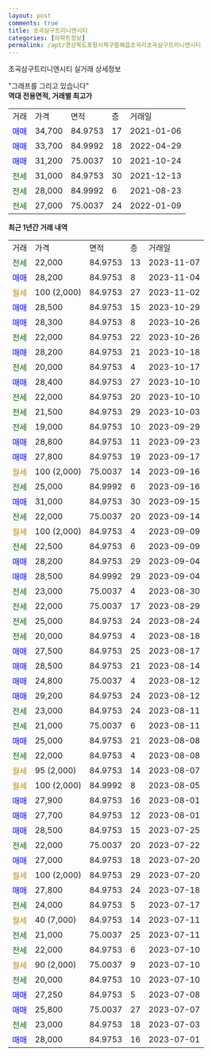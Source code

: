 ```yaml
---
layout: post
comments: true
title: 초곡삼구트리니엔시티
categories: [아파트정보]
permalink: /apt/경상북도포항시북구흥해읍초곡리초곡삼구트리니엔시티
---
```


초곡삼구트리니엔시티 실거래 상세정보

<script type="text/javascript">
  google.charts.load('current', {'packages':['line', 'corechart']});
  google.charts.setOnLoadCallback(drawChart);

  function drawChart() {
    var data = new google.visualization.DataTable();
    data.addColumn('date', '거래일');
    data.addColumn('number', "매매");
    data.addColumn('number', "전세");
    data.addColumn('number', "전매");

    data.addRows([[new Date(Date.parse("2023-11-07")), null, 22000, null], [new Date(Date.parse("2023-11-04")), 28200, null, null], [new Date(Date.parse("2023-11-02")), null, null, null], [new Date(Date.parse("2023-10-29")), 28500, null, null], [new Date(Date.parse("2023-10-26")), 28300, null, null], [new Date(Date.parse("2023-10-26")), null, 22000, null], [new Date(Date.parse("2023-10-18")), 28200, null, null], [new Date(Date.parse("2023-10-17")), null, 20000, null], [new Date(Date.parse("2023-10-10")), 28400, null, null], [new Date(Date.parse("2023-10-10")), null, 22000, null], [new Date(Date.parse("2023-10-03")), null, 21500, null], [new Date(Date.parse("2023-09-29")), null, 19000, null], [new Date(Date.parse("2023-09-23")), 28800, null, null], [new Date(Date.parse("2023-09-17")), 27800, null, null], [new Date(Date.parse("2023-09-16")), null, null, null], [new Date(Date.parse("2023-09-16")), null, 25000, null], [new Date(Date.parse("2023-09-15")), 31000, null, null], [new Date(Date.parse("2023-09-14")), null, 22000, null], [new Date(Date.parse("2023-09-09")), null, null, null], [new Date(Date.parse("2023-09-09")), null, 22500, null], [new Date(Date.parse("2023-09-04")), 28200, null, null], [new Date(Date.parse("2023-09-04")), 28500, null, null], [new Date(Date.parse("2023-08-30")), null, 23000, null], [new Date(Date.parse("2023-08-29")), null, 22000, null], [new Date(Date.parse("2023-08-24")), null, 25000, null], [new Date(Date.parse("2023-08-18")), null, 20000, null], [new Date(Date.parse("2023-08-17")), 27500, null, null], [new Date(Date.parse("2023-08-14")), 28500, null, null], [new Date(Date.parse("2023-08-12")), 24800, null, null], [new Date(Date.parse("2023-08-12")), 29200, null, null], [new Date(Date.parse("2023-08-11")), null, 23000, null], [new Date(Date.parse("2023-08-11")), null, 21000, null], [new Date(Date.parse("2023-08-08")), 25000, null, null], [new Date(Date.parse("2023-08-08")), null, 22000, null], [new Date(Date.parse("2023-08-07")), null, null, null], [new Date(Date.parse("2023-08-05")), null, null, null], [new Date(Date.parse("2023-08-01")), 27900, null, null], [new Date(Date.parse("2023-08-01")), 27700, null, null], [new Date(Date.parse("2023-07-25")), 28500, null, null], [new Date(Date.parse("2023-07-22")), null, 22000, null], [new Date(Date.parse("2023-07-20")), 27000, null, null], [new Date(Date.parse("2023-07-20")), null, null, null], [new Date(Date.parse("2023-07-18")), 27800, null, null], [new Date(Date.parse("2023-07-17")), null, 24000, null], [new Date(Date.parse("2023-07-11")), null, null, null], [new Date(Date.parse("2023-07-11")), null, 21000, null], [new Date(Date.parse("2023-07-10")), null, 22000, null], [new Date(Date.parse("2023-07-10")), null, null, null], [new Date(Date.parse("2023-07-10")), null, 20000, null], [new Date(Date.parse("2023-07-08")), 27250, null, null], [new Date(Date.parse("2023-07-07")), 25800, null, null], [new Date(Date.parse("2023-07-03")), null, 23000, null], [new Date(Date.parse("2023-07-01")), 28000, null, null]]);

    var options = {
      hAxis: {
        format: 'yyyy/MM/dd'
      },    
      lineWidth: 0,
      pointsVisible: true,    
      title: '최근 1년간 유형별 실거래가 분포',
      legend: { position: 'bottom' }
    };

    var formatter = new google.visualization.NumberFormat({pattern:'###,###'} );
    formatter.format(data, 1);
    formatter.format(data, 2);
    
    setTimeout(function() {
        var chart = new google.visualization.LineChart(document.getElementById('columnchart_material'));
        chart.draw(data, (options));
        document.getElementById('loading').style.display = 'none';
    }, 200);
  }
</script>


<div id="loading" style="z-index:20; display: block; margin-left: 0px">"그래프를 그리고 있습니다"</div>
<div id="columnchart_material" style="width: 95%; margin-left: 0px; display: block"></div>
<!-- contents start -->
<b>역대 전용면적, 거래별 최고가</b>
<table class="sortable">
    <tr>
      <td>거래</td>
      <td>가격</td>
      <td>면적</td>
      <td>층</td>
      <td>거래일</td>
    </tr>
        <tr>
          <td><a style="color: blue">매매</a></td>
          <td>34,700</td>
          <td>84.9753</td>
          <td>17</td>
          <td>2021-01-06</td>
        </tr>            <tr>
          <td><a style="color: blue">매매</a></td>
          <td>33,700</td>
          <td>84.9992</td>
          <td>18</td>
          <td>2022-04-29</td>
        </tr>            <tr>
          <td><a style="color: blue">매매</a></td>
          <td>31,200</td>
          <td>75.0037</td>
          <td>10</td>
          <td>2021-10-24</td>
        </tr>        
        <tr>
              <td><a style="color: darkgreen">전세</a></td>
              <td>31,000</td>
              <td>84.9753</td>
              <td>30</td>
              <td>2021-12-13</td>
            </tr>            <tr>
              <td><a style="color: darkgreen">전세</a></td>
              <td>28,000</td>
              <td>84.9992</td>
              <td>6</td>
              <td>2021-08-23</td>
            </tr>            <tr>
              <td><a style="color: darkgreen">전세</a></td>
              <td>27,000</td>
              <td>75.0037</td>
              <td>24</td>
              <td>2022-01-09</td>
            </tr>        
    
</table>

<b>최근 1년간 거래 내역</b>

<table class="sortable">
    <tr>
      <td>거래</td>
      <td>가격</td>
      <td>면적</td>
      <td>층</td>
      <td>거래일</td>
    </tr>
    <tr>
      <td><a style="color: darkgreen">전세</a></td>
      <td>22,000</td>
      <td>84.9753</td>
      <td>13</td>
      <td>2023-11-07</td>
    </tr>          <tr>
      <td><a style="color: blue">매매</a></td>
      <td>28,200</td>
      <td>84.9753</td>
      <td>8</td>
      <td>2023-11-04</td>
    </tr>          <tr>
      <td><a style="color: darkgoldenrod">월세</a></td>
      <td>100 (2,000)</td>
      <td>84.9753</td>
      <td>27</td>
      <td>2023-11-02</td>
    </tr>          <tr>
      <td><a style="color: blue">매매</a></td>
      <td>28,500</td>
      <td>84.9753</td>
      <td>15</td>
      <td>2023-10-29</td>
    </tr>          <tr>
      <td><a style="color: blue">매매</a></td>
      <td>28,300</td>
      <td>84.9753</td>
      <td>8</td>
      <td>2023-10-26</td>
    </tr>          <tr>
      <td><a style="color: darkgreen">전세</a></td>
      <td>22,000</td>
      <td>84.9753</td>
      <td>22</td>
      <td>2023-10-26</td>
    </tr>          <tr>
      <td><a style="color: blue">매매</a></td>
      <td>28,200</td>
      <td>84.9753</td>
      <td>21</td>
      <td>2023-10-18</td>
    </tr>          <tr>
      <td><a style="color: darkgreen">전세</a></td>
      <td>20,000</td>
      <td>84.9753</td>
      <td>4</td>
      <td>2023-10-17</td>
    </tr>          <tr>
      <td><a style="color: blue">매매</a></td>
      <td>28,400</td>
      <td>84.9753</td>
      <td>27</td>
      <td>2023-10-10</td>
    </tr>          <tr>
      <td><a style="color: darkgreen">전세</a></td>
      <td>22,000</td>
      <td>84.9753</td>
      <td>20</td>
      <td>2023-10-10</td>
    </tr>          <tr>
      <td><a style="color: darkgreen">전세</a></td>
      <td>21,500</td>
      <td>84.9753</td>
      <td>29</td>
      <td>2023-10-03</td>
    </tr>          <tr>
      <td><a style="color: darkgreen">전세</a></td>
      <td>19,000</td>
      <td>84.9753</td>
      <td>10</td>
      <td>2023-09-29</td>
    </tr>          <tr>
      <td><a style="color: blue">매매</a></td>
      <td>28,800</td>
      <td>84.9753</td>
      <td>11</td>
      <td>2023-09-23</td>
    </tr>          <tr>
      <td><a style="color: blue">매매</a></td>
      <td>27,800</td>
      <td>84.9753</td>
      <td>19</td>
      <td>2023-09-17</td>
    </tr>          <tr>
      <td><a style="color: darkgoldenrod">월세</a></td>
      <td>100 (2,000)</td>
      <td>75.0037</td>
      <td>14</td>
      <td>2023-09-16</td>
    </tr>          <tr>
      <td><a style="color: darkgreen">전세</a></td>
      <td>25,000</td>
      <td>84.9992</td>
      <td>6</td>
      <td>2023-09-16</td>
    </tr>          <tr>
      <td><a style="color: blue">매매</a></td>
      <td>31,000</td>
      <td>84.9753</td>
      <td>30</td>
      <td>2023-09-15</td>
    </tr>          <tr>
      <td><a style="color: darkgreen">전세</a></td>
      <td>22,000</td>
      <td>75.0037</td>
      <td>20</td>
      <td>2023-09-14</td>
    </tr>          <tr>
      <td><a style="color: darkgoldenrod">월세</a></td>
      <td>100 (2,000)</td>
      <td>84.9753</td>
      <td>4</td>
      <td>2023-09-09</td>
    </tr>          <tr>
      <td><a style="color: darkgreen">전세</a></td>
      <td>22,500</td>
      <td>84.9753</td>
      <td>6</td>
      <td>2023-09-09</td>
    </tr>          <tr>
      <td><a style="color: blue">매매</a></td>
      <td>28,200</td>
      <td>84.9753</td>
      <td>29</td>
      <td>2023-09-04</td>
    </tr>          <tr>
      <td><a style="color: blue">매매</a></td>
      <td>28,500</td>
      <td>84.9992</td>
      <td>29</td>
      <td>2023-09-04</td>
    </tr>          <tr>
      <td><a style="color: darkgreen">전세</a></td>
      <td>23,000</td>
      <td>75.0037</td>
      <td>4</td>
      <td>2023-08-30</td>
    </tr>          <tr>
      <td><a style="color: darkgreen">전세</a></td>
      <td>22,000</td>
      <td>75.0037</td>
      <td>17</td>
      <td>2023-08-29</td>
    </tr>          <tr>
      <td><a style="color: darkgreen">전세</a></td>
      <td>25,000</td>
      <td>84.9753</td>
      <td>24</td>
      <td>2023-08-24</td>
    </tr>          <tr>
      <td><a style="color: darkgreen">전세</a></td>
      <td>20,000</td>
      <td>84.9753</td>
      <td>4</td>
      <td>2023-08-18</td>
    </tr>          <tr>
      <td><a style="color: blue">매매</a></td>
      <td>27,500</td>
      <td>84.9753</td>
      <td>25</td>
      <td>2023-08-17</td>
    </tr>          <tr>
      <td><a style="color: blue">매매</a></td>
      <td>28,500</td>
      <td>84.9753</td>
      <td>21</td>
      <td>2023-08-14</td>
    </tr>          <tr>
      <td><a style="color: blue">매매</a></td>
      <td>24,800</td>
      <td>75.0037</td>
      <td>4</td>
      <td>2023-08-12</td>
    </tr>          <tr>
      <td><a style="color: blue">매매</a></td>
      <td>29,200</td>
      <td>84.9753</td>
      <td>24</td>
      <td>2023-08-12</td>
    </tr>          <tr>
      <td><a style="color: darkgreen">전세</a></td>
      <td>23,000</td>
      <td>84.9753</td>
      <td>24</td>
      <td>2023-08-11</td>
    </tr>          <tr>
      <td><a style="color: darkgreen">전세</a></td>
      <td>21,000</td>
      <td>75.0037</td>
      <td>6</td>
      <td>2023-08-11</td>
    </tr>          <tr>
      <td><a style="color: blue">매매</a></td>
      <td>25,000</td>
      <td>84.9753</td>
      <td>21</td>
      <td>2023-08-08</td>
    </tr>          <tr>
      <td><a style="color: darkgreen">전세</a></td>
      <td>22,000</td>
      <td>84.9753</td>
      <td>4</td>
      <td>2023-08-08</td>
    </tr>          <tr>
      <td><a style="color: darkgoldenrod">월세</a></td>
      <td>95 (2,000)</td>
      <td>84.9753</td>
      <td>14</td>
      <td>2023-08-07</td>
    </tr>          <tr>
      <td><a style="color: darkgoldenrod">월세</a></td>
      <td>100 (2,000)</td>
      <td>84.9992</td>
      <td>8</td>
      <td>2023-08-05</td>
    </tr>          <tr>
      <td><a style="color: blue">매매</a></td>
      <td>27,900</td>
      <td>84.9753</td>
      <td>16</td>
      <td>2023-08-01</td>
    </tr>          <tr>
      <td><a style="color: blue">매매</a></td>
      <td>27,700</td>
      <td>84.9753</td>
      <td>12</td>
      <td>2023-08-01</td>
    </tr>          <tr>
      <td><a style="color: blue">매매</a></td>
      <td>28,500</td>
      <td>84.9753</td>
      <td>15</td>
      <td>2023-07-25</td>
    </tr>          <tr>
      <td><a style="color: darkgreen">전세</a></td>
      <td>22,000</td>
      <td>75.0037</td>
      <td>20</td>
      <td>2023-07-22</td>
    </tr>          <tr>
      <td><a style="color: blue">매매</a></td>
      <td>27,000</td>
      <td>84.9753</td>
      <td>18</td>
      <td>2023-07-20</td>
    </tr>          <tr>
      <td><a style="color: darkgoldenrod">월세</a></td>
      <td>100 (2,000)</td>
      <td>84.9753</td>
      <td>29</td>
      <td>2023-07-20</td>
    </tr>          <tr>
      <td><a style="color: blue">매매</a></td>
      <td>27,800</td>
      <td>84.9753</td>
      <td>24</td>
      <td>2023-07-18</td>
    </tr>          <tr>
      <td><a style="color: darkgreen">전세</a></td>
      <td>24,000</td>
      <td>84.9753</td>
      <td>5</td>
      <td>2023-07-17</td>
    </tr>          <tr>
      <td><a style="color: darkgoldenrod">월세</a></td>
      <td>40 (7,000)</td>
      <td>84.9753</td>
      <td>14</td>
      <td>2023-07-11</td>
    </tr>          <tr>
      <td><a style="color: darkgreen">전세</a></td>
      <td>21,000</td>
      <td>75.0037</td>
      <td>25</td>
      <td>2023-07-11</td>
    </tr>          <tr>
      <td><a style="color: darkgreen">전세</a></td>
      <td>22,000</td>
      <td>84.9753</td>
      <td>6</td>
      <td>2023-07-10</td>
    </tr>          <tr>
      <td><a style="color: darkgoldenrod">월세</a></td>
      <td>90 (2,000)</td>
      <td>75.0037</td>
      <td>9</td>
      <td>2023-07-10</td>
    </tr>          <tr>
      <td><a style="color: darkgreen">전세</a></td>
      <td>20,000</td>
      <td>84.9753</td>
      <td>10</td>
      <td>2023-07-10</td>
    </tr>          <tr>
      <td><a style="color: blue">매매</a></td>
      <td>27,250</td>
      <td>84.9753</td>
      <td>5</td>
      <td>2023-07-08</td>
    </tr>          <tr>
      <td><a style="color: blue">매매</a></td>
      <td>25,800</td>
      <td>75.0037</td>
      <td>27</td>
      <td>2023-07-07</td>
    </tr>          <tr>
      <td><a style="color: darkgreen">전세</a></td>
      <td>23,000</td>
      <td>84.9753</td>
      <td>18</td>
      <td>2023-07-03</td>
    </tr>          <tr>
      <td><a style="color: blue">매매</a></td>
      <td>28,000</td>
      <td>84.9753</td>
      <td>16</td>
      <td>2023-07-01</td>
    </tr>      </table>
<!-- contents end -->    

